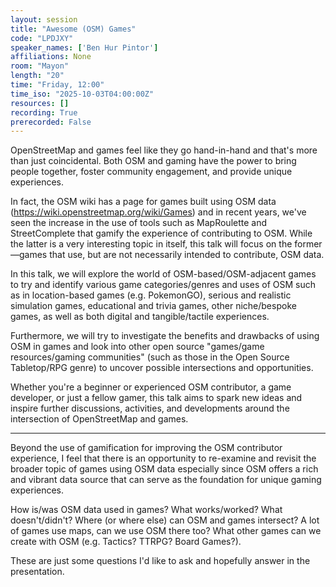 ```yaml
---
layout: session
title: "Awesome (OSM) Games"
code: "LPDJXY"
speaker_names: ['Ben Hur Pintor']
affiliations: None
room: "Mayon"
length: "20"
time: "Friday, 12:00"
time_iso: "2025-10-03T04:00:00Z"
resources: []
recording: True
prerecorded: False
---
```


OpenStreetMap and games feel like they go hand-in-hand and that's more than just coincidental. Both OSM and gaming have the power to bring people together, foster community engagement, and provide unique experiences. 

In fact, the OSM wiki has a page for games built using OSM data (https://wiki.openstreetmap.org/wiki/Games) and in recent years, we've seen the increase in the use of tools such as MapRoulette and StreetComplete that gamify the experience of contributing to OSM. While the latter is a very interesting topic in itself, this talk will focus on the former—games that use, but are not necessarily intended to contribute, OSM data.

In this talk, we will explore the world of OSM-based/OSM-adjacent games to try and identify various game categories/genres and uses of OSM such as in location-based games (e.g. PokemonGO), serious and realistic simulation games, educational and trivia games, other niche/bespoke games, as well as both digital and tangible/tactile experiences.

Furthermore, we will try to investigate the benefits and drawbacks of using OSM in games and look into other open source &#34;games/game resources/gaming communities&#34; (such as those in the Open Source Tabletop/RPG genre) to uncover possible intersections and opportunities.

Whether you're a beginner or experienced OSM contributor, a game developer, or just a fellow gamer, this talk aims to spark new ideas and inspire further discussions, activities, and developments around the intersection of OpenStreetMap and games.

<hr>

Beyond the use of gamification for improving the OSM contributor experience, I feel that there is an opportunity to re-examine and revisit the broader topic of games using OSM data especially since OSM offers a rich and vibrant data source that can serve as the foundation for unique gaming experiences.

How is/was OSM data used in games? What works/worked? What doesn't/didn't? Where (or where else) can OSM and games intersect?  A lot of games use maps, can we use OSM there too? What other games can we create with OSM (e.g. Tactics? TTRPG? Board Games?).

These are just some questions I'd like to ask and hopefully answer in the presentation.

